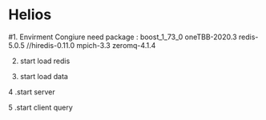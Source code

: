 # Helios
#1. Envirment Congiure
need package :
boost_1_73_0
oneTBB-2020.3
redis-5.0.5
//hiredis-0.11.0
mpich-3.3
zeromq-4.1.4

2. start load redis

3. start load data

4 .start server

5 .start client query


